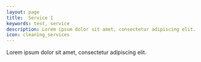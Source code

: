 ```yaml
---
layout: page
title:  Service 1
keywords: test, service
description: Lorem ipsum dolor sit amet, consectetur adipiscing elit.
icon: cleaning_services
---
```


Lorem ipsum dolor sit amet, consectetur adipiscing elit.
